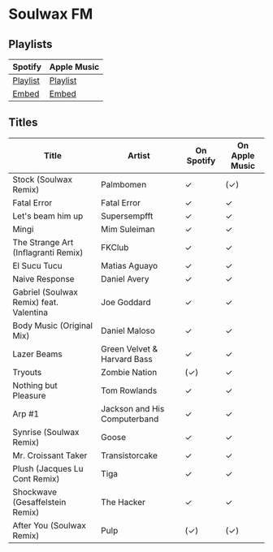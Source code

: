 # Soulwax FM

## Playlists

| Spotify                                                                 | Apple Music                                                                                 |
| ----------------------------------------------------------------------- | ------------------------------------------------------------------------------------------- |
| [Playlist](https://open.spotify.com/playlist/7eM0fNDkqDPCx3VTMZR3Q1)    | [Playlist](https://itunes.apple.com/de/playlist/pl.049bdc45c3b445338f44487af59b9774)        |
| [Embed](https://open.spotify.com/embed/playlist/7eM0fNDkqDPCx3VTMZR3Q1) | [Embed](https://tools.applemusic.com/embed/v1/playlist/pl.049bdc45c3b445338f44487af59b9774) |

## Titles

| Title                                   | Artist                       | On Spotify | On Apple Music |
| --------------------------------------- | ---------------------------- | ---------- | -------------- |
| Stock (Soulwax Remix)                   | Palmbomen                    | ✓          | (✓)            |
| Fatal Error                             | Fatal Error                  | ✓          | ✓              |
| Let's beam him up                       | Supersempfft                 | ✓          | ✓              |
| Mingi                                   | Mim Suleiman                 | ✓          | ✓              |
| The Strange Art (Inflagranti Remix)     | FKClub                       | ✓          | ✓              |
| El Sucu Tucu                            | Matias Aguayo                | ✓          | ✓              |
| Naive Response                          | Daniel Avery                 | ✓          | ✓              |
| Gabriel (Soulwax Remix) feat. Valentina | Joe Goddard                  | ✓          | ✓              |
| Body Music (Original Mix)               | Daniel Maloso                | ✓          | ✓              |
| Lazer Beams                             | Green Velvet & Harvard Bass  | ✓          | ✓              |
| Tryouts                                 | Zombie Nation                | (✓)        | ✓              |
| Nothing but Pleasure                    | Tom Rowlands                 | ✓          | ✓              |
| Arp #1                                  | Jackson and His Computerband | ✓          | ✓              |
| Synrise (Soulwax Remix)                 | Goose                        | ✓          | ✓              |
| Mr. Croissant Taker                     | Transistorcake               | ✓          | ✓              |
| Plush (Jacques Lu Cont Remix)           | Tiga                         | ✓          | ✓              |
| Shockwave (Gesaffelstein Remix)         | The Hacker                   | ✓          | ✓              |
| After You (Soulwax Remix)               | Pulp                         | (✓)        | (✓)            |
